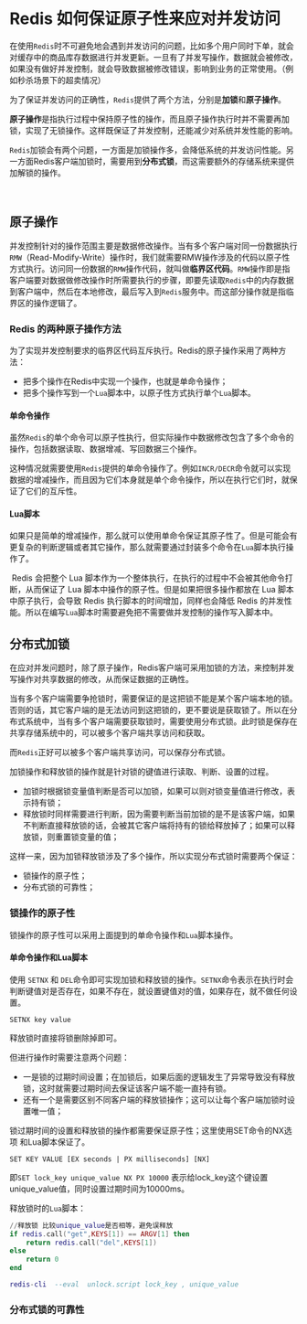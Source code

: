 # Redis 如何保证原子性来应对并发访问

​	在使用`Redis`时不可避免地会遇到并发访问的问题，比如多个用户同时下单，就会对缓存中的商品库存数据进行并发更新。一旦有了并发写操作，数据就会被修改，如果没有做好并发控制，就会导致数据被修改错误，影响到业务的正常使用。（例如秒杀场景下的超卖情况）

​	为了保证并发访问的正确性，`Redis`提供了两个方法，分别是**加锁**和**原子操作**。

​	**原子操作**是指执行过程中保持原子性的操作，而且原子操作执行时并不需要再加锁，实现了无锁操作。这样既保证了并发控制，还能减少对系统并发性能的影响。

​	`Redis`加锁会有两个问题，一方面是加锁操作多，会降低系统的并发访问性能。另一方面Redis客户端加锁时，需要用到**分布式锁**，而这需要额外的存储系统来提供加解锁的操作。

​	

## 原子操作

​	并发控制针对的操作范围主要是数据修改操作。当有多个客户端对同一份数据执行`RMW`（Read-Modify-Write）操作时，我们就需要RMW操作涉及的代码以原子性方式执行。访问同一份数据的`RMW`操作代码，就叫做**临界区代码**。`RMW`操作即是指客户端要对数据做修改操作时所需要执行的步骤，即要先读取`Redis`中的内存数据到客户端中，然后在本地修改，最后写入到`Redis`服务中。而这部分操作就是指临界区的操作逻辑了。



### Redis 的两种原子操作方法

​	为了实现并发控制要求的临界区代码互斥执行。Redis的原子操作采用了两种方法：

* 把多个操作在Redis中实现一个操作，也就是单命令操作；
* 把多个操作写到一个`Lua`脚本中，以原子性方式执行单个`Lua`脚本。

#### 单命令操作

​	虽然`Redis`的单个命令可以原子性执行，但实际操作中数据修改包含了多个命令的操作，包括数据读取、数据增减、写回数据三个操作。

​	这种情况就需要使用`Redis`提供的单命令操作了。例如`INCR/DECR`命令就可以实现数据的增减操作，而且因为它们本身就是单个命令操作，所以在执行它们时，就保证了它们的互斥性。

#### Lua脚本

​	如果只是简单的增减操作，那么就可以使用单命令保证其原子性了。但是可能会有更复杂的判断逻辑或者其它操作，那么就需要通过封装多个命令在`Lua`脚本执行操作了。

​	Redis 会把整个 Lua 脚本作为一个整体执行，在执行的过程中不会被其他命令打断，从而保证了 Lua 脚本中操作的原子性。但是如果把很多操作都放在 Lua 脚本中原子执行，会导致 Redis 执行脚本的时间增加，同样也会降低 Redis 的并发性能。所以在编写`Lua`脚本时需要避免把不需要做并发控制的操作写入脚本中。



## 分布式加锁

​	在应对并发问题时，除了原子操作，Redis客户端可采用加锁的方法，来控制并发写操作对共享数据的修改，从而保证数据的正确性。

​	当有多个客户端需要争抢锁时，需要保证的是这把锁不能是某个客户端本地的锁。否则的话，其它客户端的是无法访问到这把锁的，更不要说是获取锁了。所以在分布式系统中，当有多个客户端需要获取锁时，需要使用分布式锁。此时锁是保存在共享存储系统中的，可以被多个客户端共享访问和获取。

​	而`Redis`正好可以被多个客户端共享访问，可以保存分布式锁。



加锁操作和释放锁的操作就是针对锁的键值进行读取、判断、设置的过程。

* 加锁时根据锁变量值判断是否可以加锁，如果可以则对锁变量值进行修改，表示持有锁；
* 释放锁时同样需要进行判断，因为需要判断当前加锁的是不是该客户端，如果不判断直接释放锁的话，会被其它客户端将持有的锁给释放掉了；如果可以释放锁，则重置锁变量的值；



这样一来，因为加锁释放锁涉及了多个操作，所以实现分布式锁时需要两个保证：

* 锁操作的原子性；
* 分布式锁的可靠性；



### 锁操作的原子性

锁操作的原子性可以采用上面提到的单命令操作和`Lua`脚本操作。



#### 单命令操作和Lua脚本

使用 `SETNX` 和 `DEL`命令即可实现加锁和释放锁的操作。`SETNX`命令表示在执行时会判断键值对是否存在，如果不存在，就设置键值对的值，如果存在，就不做任何设置。

`SETNX key value`

释放锁时直接将锁删除掉即可。

但进行操作时需要注意两个问题：

* 一是锁的过期时间设置；在加锁后，如果后面的逻辑发生了异常导致没有释放锁，这时就需要过期时间去保证该客户端不能一直持有锁。
* 还有一个是需要区别不同客户端的释放锁操作；这可以让每个客户端加锁时设置唯一值；

锁过期时间的设置和释放锁的操作都需要保证原子性；这里使用SET命令的NX选项 和Lua脚本保证了。

`SET KEY VALUE [EX seconds | PX milliseconds] [NX]`

即`SET lock_key unique_value NX PX 10000` 表示给lock_key这个键设置unique_value值，同时设置过期时间为10000ms。

 释放锁时的`Lua`脚本：

```lua
//释放锁 比较unique_value是否相等，避免误释放
if redis.call("get",KEYS[1]) == ARGV[1] then
    return redis.call("del",KEYS[1])
else
    return 0
end
```

```lua
redis-cli  --eval  unlock.script lock_key , unique_value 
```



### 分布式锁的可靠性

